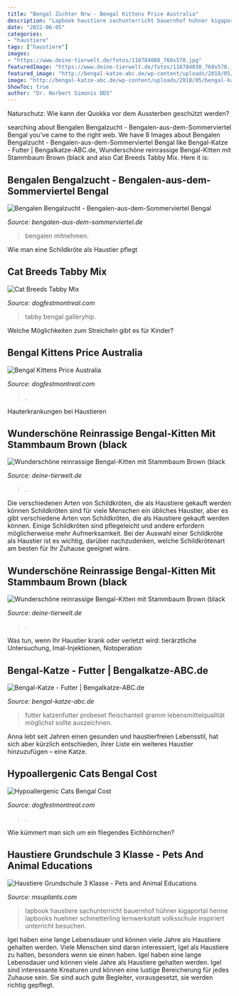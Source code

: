 ```yaml
---
title: "Bengal Züchter Nrw - Bengal Kittens Price Australia"
description: "Lapbook haustiere sachunterricht bauernhof hühner kigaportal henne lapbooks huehner schmetterling lernwerkstatt volksschule inspiriert unterricht besuchen"
date: "2022-06-05"
categories:
- "haustiere"
tags: ["haustiere"]
images:
- "https://www.deine-tierwelt.de/fotos/118784008_760x570.jpg"
featuredImage: "https://www.deine-tierwelt.de/fotos/118784038_760x570.jpg"
featured_image: "http://bengal-katze-abc.de/wp-content/uploads/2018/05/bengal-katze-futter.jpg"
image: "http://bengal-katze-abc.de/wp-content/uploads/2018/05/bengal-katze-futter.jpg"
ShowToc: true
author: "Dr. Norbert Simonis DDS"
---
```



Naturschutz: Wie kann der Quokka vor dem Aussterben geschützt werden?

	

		
searching about Bengalen Bengalzucht - Bengalen-aus-dem-Sommerviertel Bengal you've came to the right web. We have 8 Images about Bengalen Bengalzucht - Bengalen-aus-dem-Sommerviertel Bengal like Bengal-Katze - Futter | Bengalkatze-ABC.de, Wunderschöne reinrassige Bengal-Kitten mit Stammbaum Brown (black and also Cat Breeds Tabby Mix. Here it is:
		
    
## Bengalen Bengalzucht - Bengalen-aus-dem-Sommerviertel Bengal

<img loading=lazy src="https://image.jimcdn.com/app/cms/image/transf/dimension=1920x400:format=png/path/sb246ffb8b28dc48b/image/i8a081a6272ad7ac3/version/1577979836/image.png" onerror="this.onerror=null;this.src='https://tse4.mm.bing.net/th?id=OIP.diJH5rVq7eROn7yIAr3XZgAAAA&amp;pid=15.1';" alt="Bengalen Bengalzucht - Bengalen-aus-dem-Sommerviertel Bengal">

_Source: bengalen-aus-dem-sommerviertel.de_

>bengalen mitnehmen. 

	

Wie man eine Schildkröte als Haustier pflegt

    
## Cat Breeds Tabby Mix

<img loading=lazy src="https://i.pinimg.com/originals/ff/d3/ff/ffd3ff96de9bf4ec3a80b5258c834f4a.jpg" onerror="this.onerror=null;this.src='https://tse1.mm.bing.net/th?id=OIP.8hHD4qJVzdfG3JTIPMiXeQHaLZ&amp;pid=15.1';" alt="Cat Breeds Tabby Mix">

_Source: dogfestmontreal.com_

>tabby bengal galleryhip. 

	

Welche Möglichkeiten zum Streicheln gibt es für Kinder?

    
## Bengal Kittens Price Australia

<img loading=lazy src="https://i.pinimg.com/originals/45/bc/59/45bc59a4394f7bcc6e3d8d7645389c7f.jpg" onerror="this.onerror=null;this.src='https://tse4.mm.bing.net/th?id=OIP.VMn-Fa-r2UIloNxF7SPF7wHaJ4&amp;pid=15.1';" alt="Bengal Kittens Price Australia">

_Source: dogfestmontreal.com_

>. 

	

Hauterkrankungen bei Haustieren

    
## Wunderschöne Reinrassige Bengal-Kitten Mit Stammbaum Brown (black

<img loading=lazy src="https://www.deine-tierwelt.de/fotos/118784008_760x570.jpg" onerror="this.onerror=null;this.src='https://tse1.mm.bing.net/th?id=OIP.Whqhvd0cglYt8RbSQcDrwAHaFj&amp;pid=15.1';" alt="Wunderschöne reinrassige Bengal-Kitten mit Stammbaum Brown (black">

_Source: deine-tierwelt.de_

>. 

	

Die verschiedenen Arten von Schildkröten, die als Haustiere gekauft werden können
Schildkröten sind für viele Menschen ein übliches Haustier, aber es gibt verschiedene Arten von Schildkröten, die als Haustiere gekauft werden können. Einige Schildkröten sind pflegeleicht und andere erfordern möglicherweise mehr Aufmerksamkeit. Bei der Auswahl einer Schildkröte als Haustier ist es wichtig, darüber nachzudenken, welche Schildkrötenart am besten für Ihr Zuhause geeignet wäre.

    
## Wunderschöne Reinrassige Bengal-Kitten Mit Stammbaum Brown (black

<img loading=lazy src="https://www.deine-tierwelt.de/fotos/118784038_760x570.jpg" onerror="this.onerror=null;this.src='https://tse1.mm.bing.net/th?id=OIP.YBX4X-tKewuWAT_l9CczpgHaFj&amp;pid=15.1';" alt="Wunderschöne reinrassige Bengal-Kitten mit Stammbaum Brown (black">

_Source: deine-tierwelt.de_

>. 

	

Was tun, wenn Ihr Haustier krank oder verletzt wird: tierärztliche Untersuchung, Imal-Injektionen, Notoperation

    
## Bengal-Katze - Futter | Bengalkatze-ABC.de

<img loading=lazy src="http://bengal-katze-abc.de/wp-content/uploads/2018/05/bengal-katze-futter.jpg" onerror="this.onerror=null;this.src='https://tse4.mm.bing.net/th?id=OIP.X9V2hj5Dvqv9SfNXPl0g2wHaHa&amp;pid=15.1';" alt="Bengal-Katze - Futter | Bengalkatze-ABC.de">

_Source: bengal-katze-abc.de_

>futter katzenfutter probeset fleischanteil gramm lebensmittelqualität möglichst sollte auszeichnen. 

	

Anna lebt seit Jahren einen gesunden und haustierfreien Lebensstil, hat sich aber kürzlich entschieden, ihrer Liste ein weiteres Haustier hinzuzufügen – eine Katze.

    
## Hypoallergenic Cats Bengal Cost

<img loading=lazy src="https://i.pinimg.com/originals/a0/29/ef/a029efcd336dedb0227e5c0fcf24a28a.jpg" onerror="this.onerror=null;this.src='https://tse1.mm.bing.net/th?id=OIP.eYkM1cwIs3d5tvW3SnKxagHaE7&amp;pid=15.1';" alt="Hypoallergenic Cats Bengal Cost">

_Source: dogfestmontreal.com_

>. 

	

Wie kümmert man sich um ein fliegendes Eichhörnchen?

    
## Haustiere Grundschule 3 Klasse - Pets And Animal Educations

<img loading=lazy src="https://i.pinimg.com/originals/d3/31/14/d3311495d29269056c633097e2aeebc0.jpg" onerror="this.onerror=null;this.src='https://tse4.mm.bing.net/th?id=OIP.MJx9qD2bRkj2YKZu__LNMwHaFK&amp;pid=15.1';" alt="Haustiere Grundschule 3 Klasse - Pets and Animal Educations">

_Source: msuplants.com_

>lapbook haustiere sachunterricht bauernhof hühner kigaportal henne lapbooks huehner schmetterling lernwerkstatt volksschule inspiriert unterricht besuchen. 

	

Igel haben eine lange Lebensdauer und können viele Jahre als Haustiere gehalten werden.
Viele Menschen sind daran interessiert, Igel als Haustiere zu halten, besonders wenn sie einen haben. Igel haben eine lange Lebensdauer und können viele Jahre als Haustiere gehalten werden. Igel sind interessante Kreaturen und können eine lustige Bereicherung für jedes Zuhause sein. Sie sind auch gute Begleiter, vorausgesetzt, sie werden richtig gepflegt.

